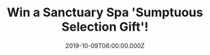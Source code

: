 ---
campaign-uuid: "c-0d648cf6-196c-4a04-b062-3f894257673a"
type: "Competition"
category: "Gifts"
date: "2019-10-09T06:00:00.000Z"
end-date: "2019-12-09T23:59:00.000Z"
disable-form: false
is_promoted: true
has_entry_page: true
title: "Win a\_Sanctuary Spa 'Sumptuous Selection Gift'!"
competition-description: "<p>The Sanctuary Spa was born as the ultimate act of love.\
  \ Now, they offer so much more than beauty products, expertly created to revive,\
  \ uplift & replenish. That's why we are giving you the chance of wining an amazing\
  \ Sanctuary Spa 'Sumptuous Selection Gift' including: shower, scrub, soften and\
  \ smooth for the silkiest skin and unbeatable bliss.</p>\n<p>Delve into their collection\
  \ of sumptuous goodies now. Click below for a chance to win.</p>\n"
hero-header: "Win a Sanctuary Spa 'Sumptuous Selection Gift'!"
terms-confirmation: "N/A"
banner-img: "https://assets.expresslyapp.com/asset-e8cecd90-ca24-486a-9317-0f8eab2c9a34.jpg"
logo-left-href: "http://club.expressly.io"
logo-left-image: "https://assets.expresslyapp.com/asset-8f23a3da-ac1b-4543-9d57-248086fc38a3.jpg"
logo-left-title: "Expressly Club"
bg-image-hero: "https://assets.expresslyapp.com/asset-c3380bc8-49ae-4359-958a-b6f28c867ef9.jpg"
bg-image-first: "https://assets.expresslyapp.com/asset-60454d63-5825-4a64-a009-88964cc44ea1.jpg"
section1-content: "<p>Shower, scrub, soften and smooth for the silkiest skin and unbeatable\
  \ bliss. Delve into our collection of sumptuous shower and moisture goodies, which\
  \ will leave you wishing for a few more minutes of me time…</p>\n<p>Click below\
  \ for a chance to win this amazing beauty gift set for you or your loved ones.</p>\n\
  <p>Good luck!</p>\n"
entry-title: "Win a Sanctuary Spa 'Sumptuous Selection Gift'!"
entry-content: "<p>Enter the draw to win Sanctuary Spa 'Sumptuous Selection Gift'\
  \ by completing the form below before 23:59 on the 9th of December 2019.</p>\n"
has-winner: false
prize-description: "A Sanctuary Spa 'Sumptuous Selection Gift'!"
special-conditions: "Multiple entries are allowed up to one every day."
country-restrictions:
- "GB"
---